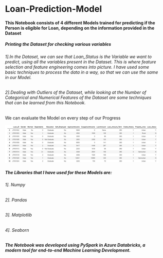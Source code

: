 # Loan-Prediction-Model

#### This Notebook consists of 4 different Models trained for predicting if the Person is eligible for Loan, depending on the information provided in the Dataset

##### Printing the Dataset for checking various variables

###### 1].In the Dataset, we can see that Loan_Status is the Variable we want to predict, using all the variables present in the Dataset. This is where feature selection and feature engineering comes into picture. I have used some basic techniques to process the data in a way, so that we can use the same in our Model.
###### 2].Dealing with Outliers of the Dataset, while looking at the Number of Categorical and Numerical Features of the Dataset are some techniques that can be learned from this Notebook.
We can evaluate the Model on every step of our Progress


![ScreenShot](https://github.com/uttasarga9067/Loan-Prediction-Model/blob/main/1.PNG)

##### The Libraries that I have used for these Models are:
###### 1]. Numpy
###### 2]. Pandas
###### 3]. Matplotlib
###### 4]. Seaborn

##### The Notebook was developed using PySpark in Azure Databricks, a modern tool for end-to-end Machine Learning Development.
